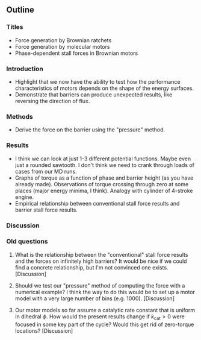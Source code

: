 ## Outline

### Titles
- Force generation by Brownian ratchets
- Force generation by molecular motors
- Phase-dependent stall forces in Brownian motors 

### Introduction
- Highlight that we now have the ability to test how the performance characteristics of motors depends on the shape of the energy surfaces.
- Demonstrate that barriers can produce unexpected results, like reversing the direction of flux.

### Methods
- Derive the force on the barrier using the "pressure" method.

### Results
- I think we can look at just 1-3 different potential functions. Maybe even just a rounded sawtooth. I don't think we need to crank through loads of cases from our MD runs. 
- Graphs of torque as a function of phase and barrier height (as you have already made). Observations of torque crossing through zero at some places (major energy minima, I think). Analogy with cylinder of 4-stroke engine.
- Empirical relationship between conventional stall force results and barrier stall force results. 

### Discussion

### Old questions

1. What is the relationship between the "conventional" stall force results and the forces on infinitely high barriers? It would be nice if we could find a concrete relationship, but I'm not convinced one exists. [Discussion]

2. Should we test our "pressure" method of computing the force with a numerical example? I think the way to do this would be to set up a motor model with a very large number of bins (e.g. 1000). [Discussion]

3. Our motor models so far assume a catalytic rate constant that is uniform in dihedral $\phi$. How would the present results change if $k_\text{cat} > 0$ were focused in some key part of the cycle? Would this get rid of zero-torque locations? [Discussion]

